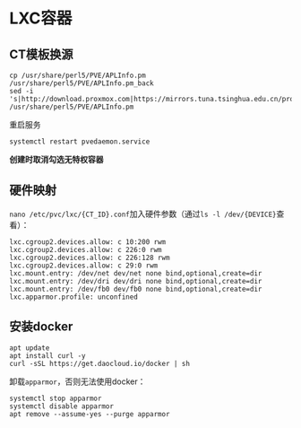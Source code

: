 # LXC容器
## CT模板换源
```
cp /usr/share/perl5/PVE/APLInfo.pm /usr/share/perl5/PVE/APLInfo.pm_back
sed -i 's|http://download.proxmox.com|https://mirrors.tuna.tsinghua.edu.cn/proxmox|g' /usr/share/perl5/PVE/APLInfo.pm
```
重启服务
```
systemctl restart pvedaemon.service
```

**创建时取消勾选无特权容器**

## 硬件映射
`nano /etc/pvc/lxc/{CT_ID}.conf`加入硬件参数（通过`ls -l /dev/{DEVICE}`查看）：
```
lxc.cgroup2.devices.allow: c 10:200 rwm
lxc.cgroup2.devices.allow: c 226:0 rwm
lxc.cgroup2.devices.allow: c 226:128 rwm
lxc.cgroup2.devices.allow: c 29:0 rwm
lxc.mount.entry: /dev/net dev/net none bind,optional,create=dir
lxc.mount.entry: /dev/dri dev/dri none bind,optional,create=dir
lxc.mount.entry: /dev/fb0 dev/fb0 none bind,optional,create=dir
lxc.apparmor.profile: unconfined
```

## 安装docker
```
apt update
apt install curl -y
curl -sSL https://get.daocloud.io/docker | sh
```
卸载`apparmor`，否则无法使用docker：
```
systemctl stop apparmor
systemctl disable apparmor
apt remove --assume-yes --purge apparmor
```